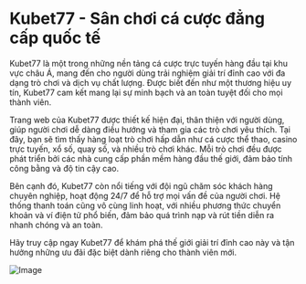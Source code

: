 # Kubet77 - Sân chơi cá cược đẳng cấp quốc tế

Kubet77 là một trong những nền tảng cá cược trực tuyến hàng đầu tại khu vực châu Á, mang đến cho người dùng trải nghiệm giải trí đỉnh cao với đa dạng trò chơi và dịch vụ chất lượng. Được biết đến như một thương hiệu uy tín, Kubet77 cam kết mang lại sự minh bạch và an toàn tuyệt đối cho mọi thành viên.

Trang web của Kubet77 được thiết kế hiện đại, thân thiện với người dùng, giúp người chơi dễ dàng điều hướng và tham gia các trò chơi yêu thích. Tại đây, bạn sẽ tìm thấy hàng loạt trò chơi hấp dẫn như cá cược thể thao, casino trực tuyến, xổ số, quay số, và nhiều trò chơi khác. Mỗi trò chơi đều được phát triển bởi các nhà cung cấp phần mềm hàng đầu thế giới, đảm bảo tính công bằng và độ tin cậy cao.

Bên cạnh đó, Kubet77 còn nổi tiếng với đội ngũ chăm sóc khách hàng chuyên nghiệp, hoạt động 24/7 để hỗ trợ mọi vấn đề của người chơi. Hệ thống thanh toán cũng vô cùng linh hoạt, với nhiều phương thức chuyển khoản và ví điện tử phổ biến, đảm bảo quá trình nạp và rút tiền diễn ra nhanh chóng và an toàn.

Hãy truy cập ngay Kubet77 để khám phá thế giới giải trí đỉnh cao này và tận hưởng những ưu đãi đặc biệt dành riêng cho thành viên mới. 

![Image](https://github.com/user-attachments/assets/bd51ea9f-0666-407b-a7a7-98ead6de688c)